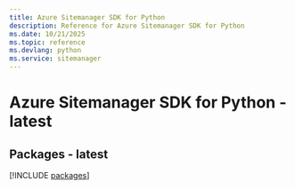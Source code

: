 ```yaml
---
title: Azure Sitemanager SDK for Python
description: Reference for Azure Sitemanager SDK for Python
ms.date: 10/21/2025
ms.topic: reference
ms.devlang: python
ms.service: sitemanager
---
```

# Azure Sitemanager SDK for Python - latest
## Packages - latest
[!INCLUDE [packages](sitemanager-index.md)]